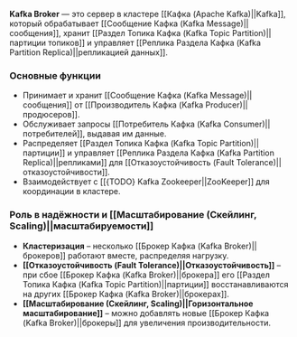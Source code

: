 **Kafka Broker** — это сервер в кластере [[Кафка (Apache Kafka)||Kafka]], который обрабатывает [[Сообщение Кафка (Kafka Message)||сообщения]], хранит [[Раздел Топика Кафка (Kafka Topic Partition)||партиции топиков]] и управляет [[Реплика Раздела Кафка (Kafka Partition Replica)||репликацией данных]].


### Основные функции

- Принимает и хранит [[Сообщение Кафка (Kafka Message)||сообщения]] от [[Производитель Кафка (Kafka Producer)||продюсеров]].
- Обслуживает запросы [[Потребитель Кафка (Kafka Consumer)||потребителей]], выдавая им данные.
- Распределяет [[Раздел Топика Кафка (Kafka Topic Partition)||партиции]] и управляет [[Реплика Раздела Кафка (Kafka Partition Replica)||репликами]] для [[Отказоустойчивость (Fault Tolerance)||отказоустойчивости]].
- Взаимодействует с [[{TODO} Kafka Zookeeper||ZooKeeper]] для координации в кластере.


### Роль в надёжности и [[Масштабирование (Скейлинг, Scaling)||масштабируемости]]

- **Кластеризация** – несколько [[Брокер Кафка (Kafka Broker)||брокеров]] работают вместе, распределяя нагрузку.
- **[[Отказоустойчивость (Fault Tolerance)||Отказоустойчивость]]** – при сбое [[Брокер Кафка (Kafka Broker)||брокера]] его [[Раздел Топика Кафка (Kafka Topic Partition)||партиции]] восстанавливаются на других [[Брокер Кафка (Kafka Broker)||брокерах]].
- **[[Масштабирование (Скейлинг, Scaling)||Горизонтальное масштабирование]]** – можно добавлять новые [[Брокер Кафка (Kafka Broker)||брокеры]] для увеличения производительности.